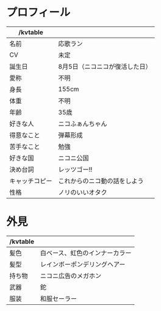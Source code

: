 # プロフィール

| /kvtable       |                                      |
| -------------- | ------------------------------------ |
| 名前           | 応歌ラン                             |
| CV             | 未定                                 |
| 誕生日         | 8月5日（ニコニコが復活した日） |
| 愛称           | 不明                                 |
| 身長           | 155cm                                |
| 体重           | 不明                                 |
| 年齢           | 35歳                                 |
| 好きな人       | ニコふぁんちゃん                     |
| 得意なこと     | 弾幕形成                             |
| 苦手なこと     | 勉強                                 |
| 好きな国       | ニコニ公国                           |
| 決め台詞       | レッツゴー!!                         |
| キャッチコピー | これからのニコ動の話をしよう         |
| 性格           | ノリのいいオタク                     |

# 外見

| /kvtable |                                |
| -------- | ------------------------------ |
| 髪色     | 白ベース、虹色のインナーカラー |
| 髪型     | レインボーポンデリングヘアー   |
| 持ち物   | ニコニ広告のメガホン           |
| 武器     | 鉈                             |
| 服装     | 和服セーラー                   |
